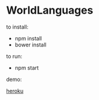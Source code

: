 WorldLanguages
==============

to install:
  * npm install
  * bower install

to run:
  * npm start

demo:

[heroku](http://world-languages.herokuapp.com/)
